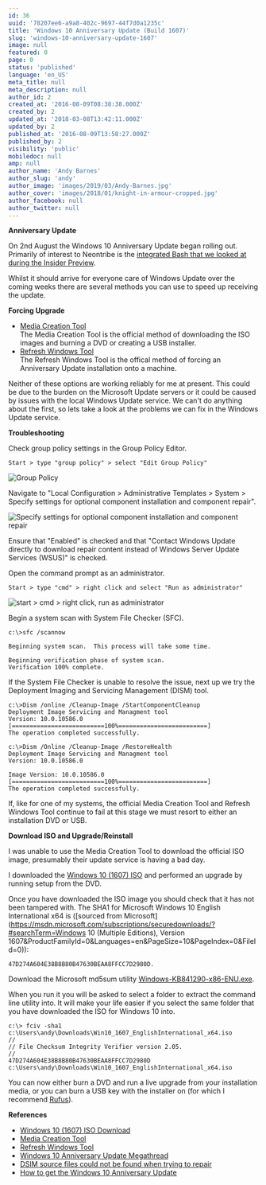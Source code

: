 ```yaml
---
id: 36
uuid: '78207ee6-a9a8-402c-9697-44f7d0a1235c'
title: 'Windows 10 Anniversary Update (Build 1607)'
slug: 'windows-10-anniversary-update-1607'
image: null
featured: 0
page: 0
status: 'published'
language: 'en_US'
meta_title: null
meta_description: null
author_id: 2
created_at: '2016-08-09T08:38:38.000Z'
created_by: 2
updated_at: '2018-03-08T13:42:11.000Z'
updated_by: 2
published_at: '2016-08-09T13:58:27.000Z'
published_by: 2
visibility: 'public'
mobiledoc: null
amp: null
author_name: 'Andy Barnes'
author_slug: 'andy'
author_image: 'images/2019/03/Andy-Barnes.jpg'
author_cover: 'images/2018/01/knight-in-armour-cropped.jpg'
author_facebook: null
author_twitter: null
---
```


**Anniversary Update**

On 2nd August the Windows 10 Anniversary Update began rolling out. Primarily of interest to Neontribe is the [integrated Bash that we looked at during the Insider Preview](https://www.neontribe.co.uk/howto-bash-windows-10/).

Whilst it should arrive for everyone care of Windows Update over the coming weeks there are several methods you can use to speed up receiving the update.

**Forcing Upgrade**

- [Media Creation Tool](https://www.microsoft.com/en-gb/software-download/windows10)  
  The Media Creation Tool is the official method of downloading the ISO images and burning a DVD or creating a USB installer.
- [Refresh Windows Tool](https://www.microsoft.com/en-us/software-download/windows10startfresh)  
  The Refresh Windows Tool is the offical method of forcing an Anniversary Update installation onto a machine.

Neither of these options are working reliably for me at present. This could be due to the burden on the Microsoft Update servers or it could be caused by issues with the local Windows Update service. We can't do anything about the first, so lets take a look at the problems we can fix in the Windows Update service.

**Troubleshooting**

Check group policy settings in the Group Policy Editor.

```
Start > type "group policy" > select "Edit Group Policy"
```

![Group Policy](images/2016/08/group-policy-editor1.png)

Navigate to "Local Configuration > Administrative Templates > System > Specify settings for optional component installation and component repair".

![Specify settings for optional component installation and component repair](images/2016/08/group-policy-editor-.png)

Ensure that "Enabled" is checked and that "Contact Windows Update directly to download repair content instead of Windows Server Update Services (WSUS)" is checked.

Open the command prompt as an administrator.

```
Start > type "cmd" > right click and select "Run as administrator"
```

![start > cmd > right click, run as administrator](images/2016/08/cmd-run-as-admin.png)

Begin a system scan with System File Checker (SFC).

```
c:\>sfc /scannow

Beginning system scan.  This process will take some time.

Beginning verification phase of system scan.
Verification 100% complete.
```

If the System File Checker is unable to resolve the issue, next up we try the Deployment Imaging and Servicing Management (DISM) tool.

```
c:\>Dism /online /Cleanup-Image /StartComponentCleanup
Deployment Image Servicing and Managment tool
Version: 10.0.10586.0
[==========================100%=========================]
The operation completed successfully.
```

```
c:\>Dism /Online /Cleanup-Image /RestoreHealth
Deployment Image Servicing and Managment tool
Version: 10.0.10586.0

Image Version: 10.0.10586.0
[==========================100%=========================]
The operation completed successfully.
```

If, like for one of my systems, the official Media Creation Tool and Refresh Windows Tool continue to fail at this stage we must resort to either an installation DVD or USB.

**Download ISO and Upgrade/Reinstall**

I was unable to use the Media Creation Tool to download the official ISO image, presumably their update service is having a bad day.

I downloaded the [Windows 10 (1607) ISO](http://windowsiso.net/windows-10-iso/windows-10-anniversary-update-1607-download-build-14393-0/windows-10-anniversary-update-1607-iso-download-standard/) and performed an upgrade by running setup from the DVD.

Once you have downloaded the ISO image you should check that it has not been tampered with. The SHA1 for Microsoft Windows 10 English International x64 is ([sourced from Microsoft](https://msdn.microsoft.com/subscriptions/securedownloads/?#searchTerm=Windows 10 (Multiple Editions), Version 1607&ProductFamilyId=0&Languages=en&PageSize=10&PageIndex=0&FileId=0)):

```
47D274A604E38B8B80B47630BEAA8FFCC7D2980D.
```

Download the Microsoft md5sum utility [Windows-KB841290-x86-ENU.exe](https://www.microsoft.com/en-gb/download/details.aspx?id=11533).

When you run it you will be asked to select a folder to extract the command line utility into. It will make your life easier if you select the same folder that you have downloaded the ISO for Windows 10 into.

```
c:\> fciv -sha1 c:\Users\andy\Downloads\Win10_1607_EnglishInternational_x64.iso
//
// File Checksum Integrity Verifier version 2.05.
//
47D274A604E38B8B80B47630BEAA8FFCC7D2980D c:\Users\andy\Downloads\Win10_1607_EnglishInternational_x64.iso
```

You can now either burn a DVD and run a live upgrade from your installation media, or you can burn a USB key with the installer on (for which I recommend [Rufus](https://rufus.akeo.ie/)).

**References**

- [Windows 10 (1607) ISO Download](http://windowsiso.net/windows-10-iso/windows-10-anniversary-update-1607-download-build-14393-0/windows-10-anniversary-update-1607-iso-download-standard/)
- [Media Creation Tool](https://l.facebook.com/l.php?u=https%3A%2F%2Fwww.microsoft.com%2Fen-gb%2Fsoftware-download%2Fwindows10&h=PAQFZGHEV)
- [Refresh Windows Tool](https://l.facebook.com/l.php?u=https%3A%2F%2Fwww.microsoft.com%2Fen-us%2Fsoftware-download%2Fwindows10startfresh&h=0AQEuhubD)
- [Windows 10 Anniversary Update Megathread](https://www.reddit.com/r/Windows10/comments/4vrr27/windows_10_anniversary_update_megathread/)
- [DSIM source files could not be found when trying to repair](http://www.eightforums.com/performance-maintenance/58764-dism-source-files-could-not-befound-when-trying-restore.html)
- [How to get the Windows 10 Anniversary Update](https://blogs.windows.com/windowsexperience/2016/08/02/how-to-get-the-windows-10-anniversary-update/)
